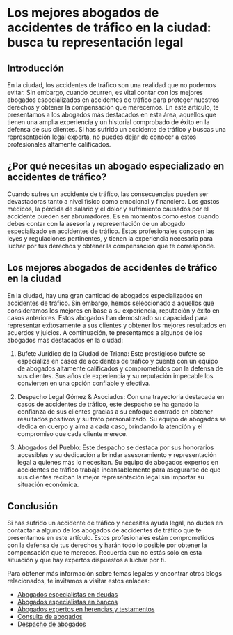 # Los mejores abogados de accidentes de tráfico en la ciudad: busca tu representación legal

## Introducción

En la ciudad, los accidentes de tráfico son una realidad que no podemos evitar. Sin embargo, cuando ocurren, es vital contar con los mejores abogados especializados en accidentes de tráfico para proteger nuestros derechos y obtener la compensación que merecemos. En este artículo, te presentamos a los abogados más destacados en esta área, aquellos que tienen una amplia experiencia y un historial comprobado de éxito en la defensa de sus clientes. Si has sufrido un accidente de tráfico y buscas una representación legal experta, no puedes dejar de conocer a estos profesionales altamente calificados.

## ¿Por qué necesitas un abogado especializado en accidentes de tráfico?

Cuando sufres un accidente de tráfico, las consecuencias pueden ser devastadoras tanto a nivel físico como emocional y financiero. Los gastos médicos, la pérdida de salario y el dolor y sufrimiento causados por el accidente pueden ser abrumadores. Es en momentos como estos cuando debes contar con la asesoría y representación de un abogado especializado en accidentes de tráfico. Estos profesionales conocen las leyes y regulaciones pertinentes, y tienen la experiencia necesaria para luchar por tus derechos y obtener la compensación que te corresponde.

## Los mejores abogados de accidentes de tráfico en la ciudad

En la ciudad, hay una gran cantidad de abogados especializados en accidentes de tráfico. Sin embargo, hemos seleccionado a aquellos que consideramos los mejores en base a su experiencia, reputación y éxito en casos anteriores. Estos abogados han demostrado su capacidad para representar exitosamente a sus clientes y obtener los mejores resultados en acuerdos y juicios. A continuación, te presentamos a algunos de los abogados más destacados en la ciudad:

1. Bufete Jurídico de la Ciudad de Triana: Este prestigioso bufete se especializa en casos de accidentes de tráfico y cuenta con un equipo de abogados altamente calificados y comprometidos con la defensa de sus clientes. Sus años de experiencia y su reputación impecable los convierten en una opción confiable y efectiva.

2. Despacho Legal Gómez & Asociados: Con una trayectoria destacada en casos de accidentes de tráfico, este despacho se ha ganado la confianza de sus clientes gracias a su enfoque centrado en obtener resultados positivos y su trato personalizado. Su equipo de abogados se dedica en cuerpo y alma a cada caso, brindando la atención y el compromiso que cada cliente merece.

3. Abogados del Pueblo: Este despacho se destaca por sus honorarios accesibles y su dedicación a brindar asesoramiento y representación legal a quienes más lo necesitan. Su equipo de abogados expertos en accidentes de tráfico trabaja incansablemente para asegurarse de que sus clientes reciban la mejor representación legal sin importar su situación económica.

## Conclusión

Si has sufrido un accidente de tráfico y necesitas ayuda legal, no dudes en contactar a alguno de los abogados de accidentes de tráfico que te presentamos en este artículo. Estos profesionales están comprometidos con la defensa de tus derechos y harán todo lo posible por obtener la compensación que te mereces. Recuerda que no estás solo en esta situación y que hay expertos dispuestos a luchar por ti.

Para obtener más información sobre temas legales y encontrar otros blogs relacionados, te invitamos a visitar estos enlaces:

- [Abogados especialistas en deudas](/abogados-especialistas-en-deudas)
- [Abogados especialistas en bancos](/abogados-especialistas-en-bancos)
- [Abogados expertos en herencias y testamentos](/abogados-expertos-en-herencias-y-testamentos)
- [Consulta de abogados](/consulta-de-abogados)
- [Despacho de abogados](/despacho-de-abogados)